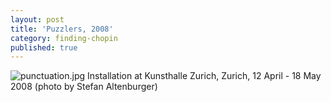 ```yaml
---
layout: post
title: 'Puzzlers, 2008'
category: finding-chopin
published: true
---
```


![punctuation.jpg]({{site.baseurl}}/assets/img/2015_finding_chopin_dans_lessex_01.jpg)
Installation at Kunsthalle Zurich, Zurich, 12 April - 18 May 2008 (photo by Stefan Altenburger)
